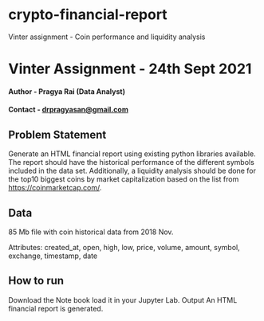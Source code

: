 # crypto-financial-report
Vinter assignment -  Coin performance and liquidity analysis

# Vinter Assignment - 24th Sept 2021
   #### Author - Pragya Rai (Data Analyst)
   #### Contact - drpragyasan@gmail.com
## Problem Statement
Generate an HTML financial report using existing python libraries available. The report should have the historical performance of the different symbols included in the data set. Additionally, a liquidity analysis should be done for the top10 biggest coins by market capitalization based on the list from https://coinmarketcap.com/.

## Data
85 Mb file with coin historical data from 2018 Nov.

Attributes: created_at,	open,	high,	low,	price,	volume,	amount,	symbol,	exchange,	timestamp,	date


## How to run
Download the Note book load it in your Jupyter Lab.
Output
An HTML financial report is generated.
